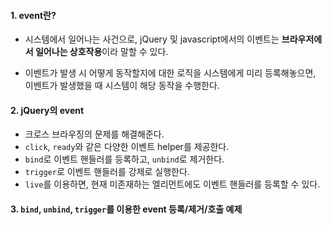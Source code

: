 
#### 1. event란?

- 시스템에서 일어나는 사건으로, jQuery 및 javascript에서의 이벤트는 **브라우저에서 일어나는 상호작용**이라 말할 수 있다.

- 이벤트가 발생 시 어떻게 동작할지에 대한 로직을 시스템에게 미리 등록해놓으면, 이벤트가 발생했을 때 시스템이 해당 동작을 수행한다.


#### 2. jQuery의 event

- 크로스 브라우징의 문제를 해결해준다.
- `click`, `ready`와 같은 다양한 이벤트 helper를 제공한다.
- `bind`로 이벤트 핸들러를 등록하고, `unbind`로 제거한다.
- `trigger`로 이벤트 핸들러를 강제로 실행한다.
- `live`를 이용하면, 현재 미존재하는 엘리먼트에도 이벤트 핸들러를 등록할 수 있다.


#### 3. `bind`, `unbind`, `trigger`를 이용한 event 등록/제거/호출 예제